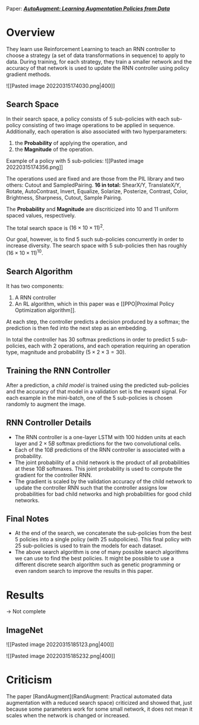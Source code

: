 Paper: [***AutoAugment: Learning Augmentation Policies from Data***](https://arxiv.org/pdf/1805.09501v3.pdf)


# Overview
They learn use Reinforcement Learning to teach an RNN controller to choose a strategy (a set of data transformations in sequence) to apply to data. During training, for each strategy, they train a smaller network and the accuracy of that network is used to update the RNN controller using policy gradient methods.

![[Pasted image 20220315174030.png|400]]


## Search Space
In their search space, a policy consists of 5 sub-policies with each sub-policy consisting of two image operations to be applied in sequence. Additionally, each operation is also associated with two hyperparameters: 
1) the **Probability** of applying the operation, and 
2) the **Magnitude** of the operation.

Example of a policy with 5 sub-policies:
![[Pasted image 20220315174356.png]]

The operations used are fixed and are those from the PIL library and two others: Cutout and SampledPairing. **16 in total:** ShearX/Y, TranslateX/Y, Rotate, AutoContrast, Invert, Equalize, Solarize, Posterize, Contrast, Color, Brightness, Sharpness, Cutout, Sample Pairing.

The **Probability** and **Magnitude** are discriticized into 10 and 11 uniform spaced values, respectively. 

The total search space is $(16 \times 10 \times 11)^2$.

Our goal, however, is to find 5 such sub-policies concurrently in order to increase diversity. The search space with 5 sub-policies then has roughly $(16 \times 10 \times 11)^{10}$.


## Search Algorithm
It has two components: 
1) A RNN controller
2) An RL algorithm, which in this paper was e [[PPO|Proximal Policy Optimization algorithm]].

At each step, the controller predicts a decision produced by a softmax; the prediction is then fed into the next step as an embedding.

In total the controller has 30 softmax predictions in order to predict 5 sub-policies, each with 2 operations, and each operation requiring an operation type, magnitude and probability ($5 \times 2 \times 3 = 30$).


## Training the RNN Controller
After a prediction, a *child model* is trained using the predicted sub-policies and the accuracy of that model in a validation set is the reward signal. For each example in the mini-batch, one of the 5 sub-policies is chosen randomly to augment the image.



## RNN Controller Details
* The RNN controller is a one-layer LSTM with $100$ hidden units at each layer and $2 \times 5B$  softmax predictions for the two convolutional cells.
* Each of the $10B$ predictions of the RNN controller is associated with a probability.
* The joint probability of a child network is the product of all probabilities at these $10B$ softmaxes. This joint probability is used to compute the gradient for the controller RNN.
* The gradient is scaled by the validation accuracy of the child network to update the controller RNN such that the controller assigns low probabilities for bad child networks and high probabilities for good child networks.

## Final Notes
* At the end of the search, we concatenate the sub-policies from the best 5 policies into a single policy (with 25 subpolicies). This final policy with 25 sub-policies is used to train the models for each dataset.
* The above search algorithm is one of many possible search algorithms we can use to find the best policies. It might be possible to use a different discrete search algorithm such as genetic programming or even random search to improve the results in this paper.


# Results
-> Not complete

## ImageNet
![[Pasted image 20220315185123.png|400]]

![[Pasted image 20220315185232.png|400]]



# Criticism
The paper [RandAugment](RandAugment: Practical automated data augmentation with a reduced search space) criticized and showed that, just because some parameters work for some small network, it does not mean it scales when the network is changed or increased.
